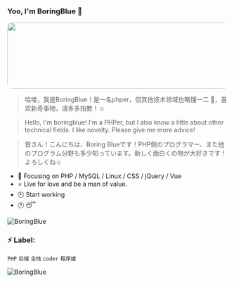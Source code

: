 ### Yoo, I'm BoringBlue 👋

 <img src="https://github.com/BoringBlue/BoringBlue/blob/main/assets/img/sakura_rain.gif" width="850" height="150" style="border-radius:10px"/><br/>

>哈喽，我是BoringBlue！是一名phper，但其他技术领域也略懂一二 🤔，喜欢新奇事物，请多多指教！☺️

>Hello, I'm boringblue! I'm a PHPer, but I also know a little about other technical fields. I like novelty. Please give me more advice!

>皆さん！こんにちは、Boring Blueです！PHP側のプログラマー、また他のプログラム分野も多少知っています。新しく面白くの物が大好きです！よろしくね☺️

- :hammer: Focusing on PHP / MySQL / Linux / CSS / jQuery / Vue
- :star: Live for love and be a man of value.
- :clock10: Start working
- :clock1: :sleeping:

![BoringBlue](https://github-profile-summary-cards.vercel.app/api/cards/profile-details?username=BoringBlue&theme=monokai)

### :zap: Label:

`PHP`  `后端`  `全栈`  `coder`  `程序媛` 

<!-- ![BoringBlue's GitHub stats](https://github-readme-stats.vercel.app/api?username=BoringBlue&theme=radical&show_icons=true) -->
![BoringBlue](https://github-readme-stats.vercel.app/api/top-langs/?username=BoringBlue&hide=html&layout=compact&theme=radical)
 
